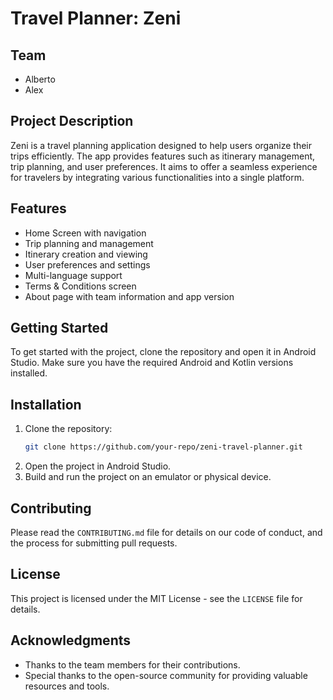 # Travel Planner: Zeni

## Team
- Alberto
- Alex

## Project Description
Zeni is a travel planning application designed to help users organize their trips efficiently. The app provides features such as itinerary management, trip planning, and user preferences. It aims to offer a seamless experience for travelers by integrating various functionalities into a single platform.

## Features
- Home Screen with navigation
- Trip planning and management
- Itinerary creation and viewing
- User preferences and settings
- Multi-language support
- Terms & Conditions screen
- About page with team information and app version

## Getting Started
To get started with the project, clone the repository and open it in Android Studio. Make sure you have the required Android and Kotlin versions installed.

## Installation
1. Clone the repository:
    ```sh
    git clone https://github.com/your-repo/zeni-travel-planner.git
    ```
2. Open the project in Android Studio.
3. Build and run the project on an emulator or physical device.

## Contributing
Please read the `CONTRIBUTING.md` file for details on our code of conduct, and the process for submitting pull requests.

## License
This project is licensed under the MIT License - see the `LICENSE` file for details.

## Acknowledgments
- Thanks to the team members for their contributions.
- Special thanks to the open-source community for providing valuable resources and tools.